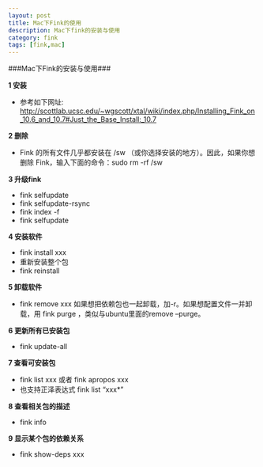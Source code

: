 ```yaml
---
layout: post
title: Mac下Fink的使用
description: Mac下fink的安装与使用
category: fink
tags: [fink,mac]
---
```

###Mac下Fink的安装与使用###

__1 安装__

* 参考如下网址: http://scottlab.ucsc.edu/~wgscott/xtal/wiki/index.php/Installing_Fink_on_10.6_and_10.7#Just_the_Base_Install:_10.7


__2 删除__

* Fink 的所有文件几乎都安装在 /sw （或你选择安装的地方）。因此，如果你想删除 Fink，输入下面的命令：sudo rm -rf /sw


__3 升级fink__

* fink selfupdate
* fink selfupdate-rsync
* fink index -f
* fink selfupdate


__4 安装软件__

* fink install xxx
* 重新安装整个包
* fink reinstall


__5 卸载软件__

* fink remove xxx  如果想把依赖包也一起卸载，加-r。如果想配置文件一并卸载，用
   fink purge ，类似与ubuntu里面的remove –purge。


__6 更新所有已安装包__

* fink update-all


__7 查看可安装包__

* fink list xxx 或者 fink apropos xxx
* 也支持正泽表达式 fink list “xxx*”


__8 查看相关包的描述__

* fink info


__9 显示某个包的依赖关系__

* fink show-deps xxx
